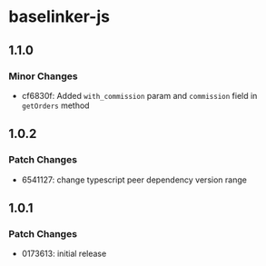 # baselinker-js

## 1.1.0

### Minor Changes

- cf6830f: Added `with_commission` param and `commission` field in `getOrders` method

## 1.0.2

### Patch Changes

- 6541127: change typescript peer dependency version range

## 1.0.1

### Patch Changes

- 0173613: initial release
